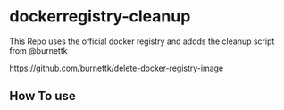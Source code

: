 # dockerregistry-cleanup


This Repo uses the official docker registry and addds the cleanup script from @burnettk

https://github.com/burnettk/delete-docker-registry-image

## How To use

